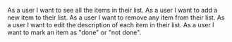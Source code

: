 
As a user I want to see all the items in their list.
As a user I want to add a new item to their list.
As a user I want to remove any item from their list.
As a user I want to edit the description of each item in their list.
As a user I want to mark an item as "done" or "not done".
